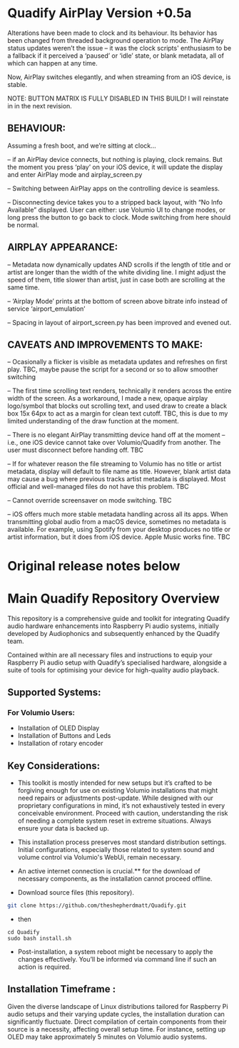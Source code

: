 # Quadify AirPlay Version +0.5a

Alterations have been made to clock and its behaviour. Its behavior has been changed from threaded background operation to mode. The AirPlay status updates weren’t the issue – it was the clock scripts' enthusiasm to be a fallback if it perceived a ‘paused’ or ‘idle’ state, or blank metadata, all of which can happen at any time.

Now, AirPlay switches elegantly, and when streaming from an iOS device, is stable.

NOTE: BUTTON MATRIX IS FULLY DISABLED IN THIS BUILD! I will reinstate in in the next revision.


## BEHAVIOUR: 

Assuming a fresh boot, and we’re sitting at clock…

– if an AirPlay device connects, but nothing is playing, clock remains. But the moment you press ‘play’ on your iOS device, it will update the display and enter AirPlay mode and airplay_screen.py

– Switching between AirPlay apps on the controlling device is seamless.  

– Disconnecting device takes you to a stripped back layout, with “No Info Available” displayed. User can either: use Volumio UI to change modes, or long press the button to go back to clock. Mode switching from here should be normal.

## AIRPLAY APPEARANCE: 

– Metadata now dynamically updates AND scrolls if the length of title and or artist are longer than the width of the white dividing line. I might adjust the speed of them, title slower than artist, just in case both are scrolling at the same time.

– ‘Airplay Mode’ prints at the bottom of screen above bitrate info instead of service ‘airport_emulation’

– Spacing in layout of airport_screen.py has been improved and evened out. 

## CAVEATS AND IMPROVEMENTS TO MAKE:

– Ocasionally a flicker is visible as metadata updates and refreshes on first play. TBC, maybe pause the script for a second or so to allow smoother switching

– The first time scrolling text renders, technically it renders across the entire width of the screen. As a workaround, I made a new, opaque airplay logo/symbol that blocks out scrolling text, and used draw to create a black box 15x 64px to act as a margin for clean text cutoff. TBC, this is due to my limited understanding of the draw function at the moment.

– There is no elegant AirPlay transmitting device hand off at the moment – i.e., one iOS device cannot take over Volumio/Quadify from another. The user must disconnect before handing off. TBC

– If for whatever reason the file streaming to Volumio has no title or artist metadata, display will default to file name as title. However, blank artist data may cause a bug where previous tracks artist metadata is displayed. Most official and well-managed files do not have this problem. TBC

– Cannot override screensaver on mode switching. TBC

– iOS offers much more stable metadata handling across all its apps. When transmitting global audio from a macOS device, sometimes no metadata is available. For example, using Spotify from your desktop produces no title or artist information, but it does from iOS device. Apple Music works fine. TBC

# Original release notes below

# Main Quadify Repository Overview
This repository is a comprehensive guide and toolkit for integrating Quadify audio hardware enhancements into Raspberry Pi audio systems, initially developed by Audiophonics and subsequently enhanced by the Quadify team.

Contained within are all necessary files and instructions to equip your Raspberry Pi audio setup with Quadify’s specialised hardware, alongside a suite of tools for optimising your device for high-quality audio playback.

## Supported Systems: 
  
### For Volumio Users:
* Installation of OLED Display
* Installation of Buttons and Leds
* Installation of rotary encoder

## Key Considerations:
* This toolkit is mostly intended for new setups but it’s crafted to be forgiving enough for use on existing Volumio installations that might need repairs or adjustments post-update. While designed with our proprietary configurations in mind, it’s not exhaustively tested in every conceivable environment. Proceed with caution, understanding the risk of needing a complete system reset in extreme situations. Always ensure your data is backed up.

* This installation process preserves most standard distribution settings. Initial configurations, especially those related to system sound and volume control via Volumio's WebUi, remain necessary. 

* An active internet connection is crucial.** for the download of necessary components, as the installation cannot proceed offline.

* Download source files (this repository).
```bash
git clone https://github.com/theshepherdmatt/Quadify.git
```

* then
```
cd Quadify
sudo bash install.sh
```

* Post-installation, a system reboot might be necessary to apply the changes effectively. You’ll be informed via command line if such an action is required.

## Installation Timeframe :
Given the diverse landscape of Linux distributions tailored for Raspberry Pi audio setups and their varying update cycles, the installation duration can significantly fluctuate. Direct compilation of certain components from their source is a necessity, affecting overall setup time. For instance, setting up OLED may take approximately 5 minutes on Volumio audio systems.

